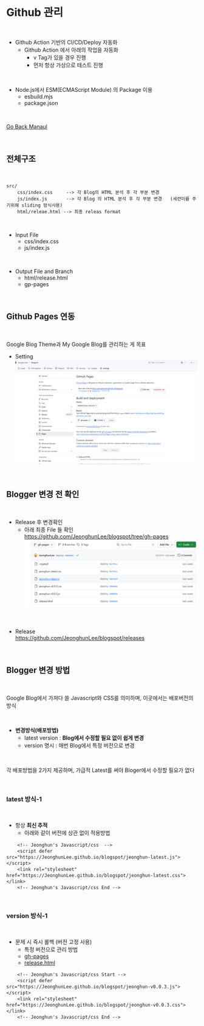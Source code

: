 # Github 관리  

</br>

* Github Action 기반의  CI/CD/Deploy 자동화 
    * Github Action 에서 아래의 작업을 자동화 
        * v Tag가 있을 경우 진행   
        * 먼저 항상 가상으로 테스트 진행   

</br>

* Node.js에서 ESM(ECMAScript Module) 의 Package 이용 
    * esbuild.mjs
    * package.json 

</br>

[Go Back Manaul](index.md)

</br>

## 전체구조      

</br>

```
src/
    css/index.css     --> 각 Blog의 HTML 분석 후 각 부분 변경 
    js/index.js       --> 각 Blog 의 HTML 분석 후 각 부분 변경   (세련미를 주기위해 sliding 방식사용)   
    html/releae.html --> 최종 releas format 
```

</br>

* Input File 
    * css/index.css
    * js/index.js 

</br>

* Output File and Branch     
    * html/release.html 
    * gp-pages     

</br>


## Github Pages 연동   

</br>

Google Blog Theme과 My Google Blog를 관리하는 게 목표

* Setting 
![](./imgs/github_00.png)


</br>

## Blogger 변경 전 확인   


</br>

* Release  후 변경확인  
    * 아래 최종 File 들 확인       
    https://github.com/JeonghunLee/blogspot/tree/gh-pages
![](./imgs/github_01.png)

</br>

* Release          
    https://github.com/JeonghunLee/blogspot/releases

</br>

## Blogger 변경 방법 

</br>

Google Blog에서 가져다 쓸 Javascript와 CSS를 의미하며, 이곳에서는 배포버전의 방식   

</br>

* **변경방식(배포방법)**   
    * latest version : **Blog에서 수정할 필요 없이 쉽게 변경**  
    * version 명시 : 매번 Blog에서 특정 버전으로 변경    


</br>

각 배포방법을 2가지 제공하며, 가급적 Latest를 써야 Bloger에서 수정할 필요가 없다       

</br>

### latest 방식-1  

</br>

* 항상 **최신 추적**
    * 아래와 같이 버전에 상관 없이 적용방법 
```
    <!-- Jeonghun's Javascript/css  -->
    <script defer src="https://JeonghunLee.github.io/blogspot/jeonghun-latest.js"></script>
    <link rel="stylesheet" href="https://JeonghunLee.github.io/blogspot/jeonghun-latest.css"></link>
    <!-- Jeonghun's Javascript/css End -->      

```

</br>

### version 방식-1  

</br>

* 문제 시 즉시 롤백 (버전 고정 사용)
    * 특정 버전으로 관리 방법    
    * [gh-pages](https://github.com/JeonghunLee/blogspot/tree/gh-pages/)    
    * [release.html](https://github.com/JeonghunLee/blogspot/tree/gh-pages/release.html)
```
    <!-- Jeonghun's Javascript/css Start -->
    <script defer src="https://JeonghunLee.github.io/blogspot/jeonghun-v0.0.3.js"></script>
    <link rel="stylesheet" href="https://JeonghunLee.github.io/blogspot/jeonghun-v0.0.3.css"></link>
    <!-- Jeonghun's Javascript/css End -->    

```


</br>
